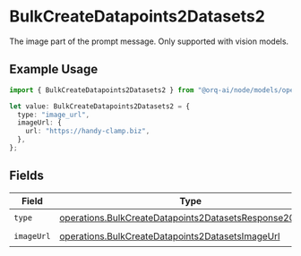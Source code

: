 # BulkCreateDatapoints2Datasets2

The image part of the prompt message. Only supported with vision models.

## Example Usage

```typescript
import { BulkCreateDatapoints2Datasets2 } from "@orq-ai/node/models/operations";

let value: BulkCreateDatapoints2Datasets2 = {
  type: "image_url",
  imageUrl: {
    url: "https://handy-clamp.biz",
  },
};
```

## Fields

| Field                                                                                                                              | Type                                                                                                                               | Required                                                                                                                           | Description                                                                                                                        |
| ---------------------------------------------------------------------------------------------------------------------------------- | ---------------------------------------------------------------------------------------------------------------------------------- | ---------------------------------------------------------------------------------------------------------------------------------- | ---------------------------------------------------------------------------------------------------------------------------------- |
| `type`                                                                                                                             | [operations.BulkCreateDatapoints2DatasetsResponse200Type](../../models/operations/bulkcreatedatapoints2datasetsresponse200type.md) | :heavy_check_mark:                                                                                                                 | N/A                                                                                                                                |
| `imageUrl`                                                                                                                         | [operations.BulkCreateDatapoints2DatasetsImageUrl](../../models/operations/bulkcreatedatapoints2datasetsimageurl.md)               | :heavy_check_mark:                                                                                                                 | N/A                                                                                                                                |